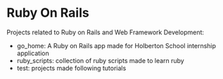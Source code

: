 # Ruby On Rails

Projects related to Ruby on Rails and Web Framework Development:
- go_home: A Ruby on Rails app made for Holberton School internship application
- ruby_scripts: collection of ruby scripts made to learn ruby
- test: projects made following tutorials
